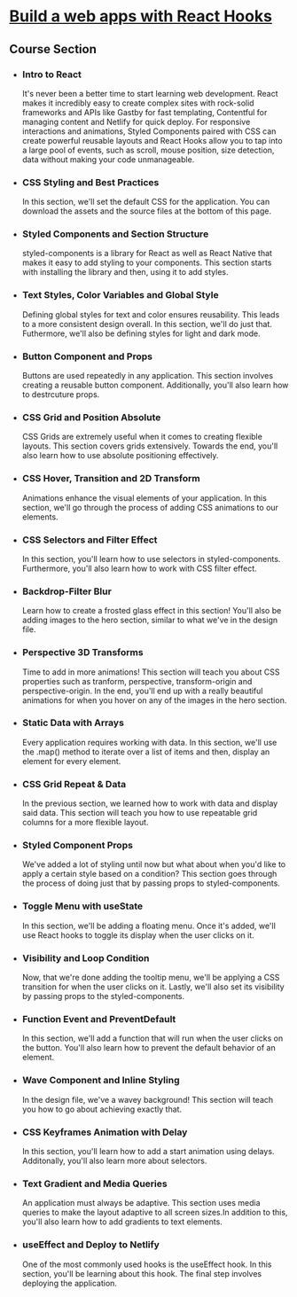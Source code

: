 # [Build a web apps with React Hooks](https://designcode.io/react-hooks)

## **Course Section**

- ### Intro to React <br>

  It's never been a better time to start learning web development. React makes it incredibly easy to create complex sites with rock-solid frameworks and APIs like Gastby for fast templating, Contentful for managing content and Netlify for quick deploy. For responsive interactions and animations, Styled Components paired with CSS can create powerful reusable layouts and React Hooks allow you to tap into a large pool of events, such as scroll, mouse position, size detection, data without making your code unmanageable.

- ### CSS Styling and Best Practices <br>

  In this section, we'll set the default CSS for the application. You can download the assets and the source files at the bottom of this page.

- ### Styled Components and Section Structure <br>

  styled-components is a library for React as well as React Native that makes it easy to add styling to your components. This section starts with installing the library and then, using it to add styles.

- ### Text Styles, Color Variables and Global Style <br>

  Defining global styles for text and color ensures reusability. This leads to a more consistent design overall. In this section, we'll do just that. Futhermore, we'll also be defining styles for light and dark mode.

- ### Button Component and Props <br>

  Buttons are used repeatedly in any application. This section involves creating a reusable button component. Additionally, you'll also learn how to destrcuture props.

- ### CSS Grid and Position Absolute <br>

  CSS Grids are extremely useful when it comes to creating flexible layouts. This section covers grids extensively. Towards the end, you'll also learn how to use absolute positioning effectively.

- ### CSS Hover, Transition and 2D Transform <br>

  Animations enhance the visual elements of your application. In this section, we'll go through the process of adding CSS animations to our elements.

- ### CSS Selectors and Filter Effect <br>

  In this section, you'll learn how to use selectors in styled-components. Furthermore, you'll also learn how to work with CSS filter effect.

- ### Backdrop-Filter Blur <br>

  Learn how to create a frosted glass effect in this section! You'll also be adding images to the hero section, similar to what we've in the design file.

- ### Perspective 3D Transforms <br>

  Time to add in more animations! This section will teach you about CSS properties such as tranform, perspective, transform-origin and perspective-origin. In the end, you'll end up with a really beautiful animations for when you hover on any of the images in the hero section.

- ### Static Data with Arrays <br>

  Every application requires working with data. In this section, we'll use the .map() method to iterate over a list of items and then, display an element for every element.

- ### CSS Grid Repeat & Data <br>

  In the previous section, we learned how to work with data and display said data. This section will teach you how to use repeatable grid columns for a more flexible layout.

- ### Styled Component Props

  We've added a lot of styling until now but what about when you'd like to apply a certain style based on a condition? This section goes through the process of doing just that by passing props to styled-components.

- ### Toggle Menu with useState

  In this section, we'll be adding a floating menu. Once it's added, we'll use React hooks to toggle its display when the user clicks on it.

- ### Visibility and Loop Condition

  Now, that we're done adding the tooltip menu, we'll be applying a CSS transition for when the user clicks on it. Lastly, we'll also set its visibility by passing props to the styled-components.

- ### Function Event and PreventDefault

  In this section, we'll add a function that will run when the user clicks on the button. You'll also learn how to prevent the default behavior of an element.

- ### Wave Component and Inline Styling

  In the design file, we've a wavey background! This section will teach you how to go about achieving exactly that.

- ### CSS Keyframes Animation with Delay

  In this section, you'll learn how to add a start animation using delays. Additonally, you'll also learn more about selectors.

- ### Text Gradient and Media Queries

  An application must always be adaptive. This section uses media queries to make the layout adaptive to all screen sizes.In addition to this, you'll also learn how to add gradients to text elements.

- ### useEffect and Deploy to Netlify

  One of the most commonly used hooks is the useEffect hook. In this section, you'll be learning about this hook. The final step involves deploying the application.

